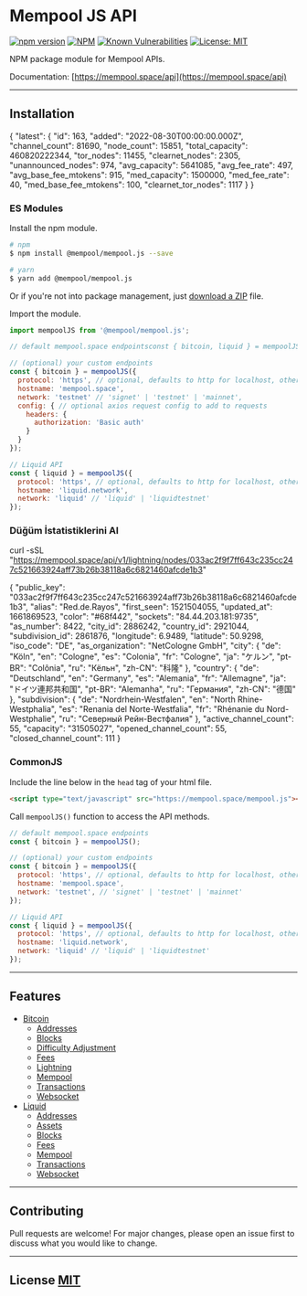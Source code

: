 # Mempool JS API

[![npm version](https://img.shields.io/npm/v/@mempool/mempool.js.svg?style=flat-square)](https://www.npmjs.org/package/@mempool/mempool.js)
[![NPM](https://img.shields.io/david/mempool/mempool.js.svg?style=flat-square)](https://david-dm.org/mempool/mempool.js#info=dependencies)
[![Known Vulnerabilities](https://snyk.io/test/github/mempool/mempool.js/badge.svg?style=flat-square)](https://snyk.io/test/github/mempool/mempool.js)
[![License: MIT](https://img.shields.io/badge/License-MIT-yellow.svg?style=flat-square)](https://opensource.org/licenses/MIT)

NPM package module for Mempool APIs.

Documentation: [https://mempool.space/api](https://mempool.space/api)

---

## **Installation**
{
  "latest": {
    "id": 163,
    "added": "2022-08-30T00:00:00.000Z",
    "channel_count": 81690,
    "node_count": 15851,
    "total_capacity": 460820222344,
    "tor_nodes": 11455,
    "clearnet_nodes": 2305,
    "unannounced_nodes": 974,
    "avg_capacity": 5641085,
    "avg_fee_rate": 497,
    "avg_base_fee_mtokens": 915,
    "med_capacity": 1500000,
    "med_fee_rate": 40,
    "med_base_fee_mtokens": 100,
    "clearnet_tor_nodes": 1117
  }
}

### **ES Modules**

Install the npm module.

```bash
# npm
$ npm install @mempool/mempool.js --save

# yarn
$ yarn add @mempool/mempool.js
```

Or if you're not into package management, just [download a ZIP](https://github.com/mempool/mempool.js/archive/refs/heads/main.zip) file.

Import the module.

```js
import mempoolJS from '@mempool/mempool.js';

// default mempool.space endpointsconst { bitcoin, liquid } = mempoolJS();

// (optional) your custom endpoints
const { bitcoin } = mempoolJS({
  protocol: 'https', // optional, defaults to http for localhost, otherwise https
  hostname: 'mempool.space',
  network: 'testnet' // 'signet' | 'testnet' | 'mainnet',
  config: { // optional axios request config to add to requests
    headers: {
      authorization: 'Basic auth'
    }
  }
});

// Liquid API
const { liquid } = mempoolJS({
  protocol: 'https', // optional, defaults to http for localhost, otherwise https
  hostname: 'liquid.network',
  network: 'liquid' // 'liquid' | 'liquidtestnet'
});

```
### Düğüm İstatistiklerini Al

curl -sSL "https://mempool.space/api/v1/lightning/nodes/033ac2f9f7ff643c235cc247c521663924aff73b26b38118a6c6821460afcde1b3"

{
  "public_key": "033ac2f9f7ff643c235cc247c521663924aff73b26b38118a6c6821460afcde1b3",
  "alias": "Red.de.Rayos",
  "first_seen": 1521504055,
  "updated_at": 1661869523,
  "color": "#68f442",
  "sockets": "84.44.203.181:9735",
  "as_number": 8422,
  "city_id": 2886242,
  "country_id": 2921044,
  "subdivision_id": 2861876,
  "longitude": 6.9489,
  "latitude": 50.9298,
  "iso_code": "DE",
  "as_organization": "NetCologne GmbH",
  "city": {
    "de": "Köln",
    "en": "Cologne",
    "es": "Colonia",
    "fr": "Cologne",
    "ja": "ケルン",
    "pt-BR": "Colônia",
    "ru": "Кёльн",
    "zh-CN": "科隆"
  },
  "country": {
    "de": "Deutschland",
    "en": "Germany",
    "es": "Alemania",
    "fr": "Allemagne",
    "ja": "ドイツ連邦共和国",
    "pt-BR": "Alemanha",
    "ru": "Германия",
    "zh-CN": "德国"
  },
  "subdivision": {
    "de": "Nordrhein-Westfalen",
    "en": "North Rhine-Westphalia",
    "es": "Renania del Norte-Westfalia",
    "fr": "Rhénanie du Nord-Westphalie",
    "ru": "Северный Рейн-Вестфалия"
  },
  "active_channel_count": 55,
  "capacity": "31505027",
  "opened_channel_count": 55,
  "closed_channel_count": 111
}



### **CommonJS**

Include the line below in the `head` tag of your html file.

```html
<script type="text/javascript" src="https://mempool.space/mempool.js"></script>
```

Call `mempoolJS()` function to access the API methods.

```js
// default mempool.space endpoints
const { bitcoin } = mempoolJS();

// (optional) your custom endpoints
const { bitcoin } = mempoolJS({
  protocol: 'https', // optional, defaults to http for localhost, otherwise https
  hostname: 'mempool.space',
  network: 'testnet', // 'signet' | 'testnet' | 'mainnet'
});

// Liquid API
const { liquid } = mempoolJS({
  protocol: 'https', // optional, defaults to http for localhost, otherwise https
  hostname: 'liquid.network',
  network: 'liquid' // 'liquid' | 'liquidtestnet'
});
```

---

## **Features**

- [Bitcoin](./README-bitcoin.md)
  - [Addresses](./README-bitcoin.md#get-address)
  - [Blocks](./README-bitcoin.md#get-blocks)
  - [Difficulty Adjustment](./README-bitcoin.md#get-difficulty-adjustment)
  - [Fees](./README-bitcoin.md#get-fees)
  - [Lightning](./README-bitcoin.md#get-network-stats)
  - [Mempool](./README-bitcoin.md#get-mempool)
  - [Transactions](./README-bitcoin.md#get-transactions)
  - [Websocket](./README-bitcoin.md#init-websocket)
- [Liquid](./README-liquid.md#get-address)
  - [Addresses](./README-liquid.md#get-address)
  - [Assets](./README-liquid.md#get-address)
  - [Blocks](./README-liquid.md#get-address)
  - [Fees](./README-liquid.md#get-address)
  - [Mempool](./README-liquid.md#get-address)
  - [Transactions](./README-liquid.md#get-address)
  - [Websocket](./README-liquid.md#init-websocket)

---

## **Contributing**

Pull requests are welcome! For major changes, please open an issue first to discuss what you would like to change.

---

## **License** [MIT](https://choosealicense.com/licenses/mit/)
